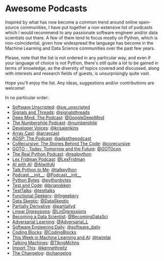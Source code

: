 # Awesome Podcasts
Inspired by what has now become a common trend around online open-source communities,
I have put together a non-extensive list of podcasts which I would recommend to any
passionate software engineer and/or data scientists out there. A few of them tend to
focus mostly on Python, which is non-coincidental, given how widespread the language
has become in the Machine Learning and Data Science communities over the past few years.

Please, note that the list is not ordered in any particular way, and even if your
language of choice is not Python, there's still quite a lot to be gained in terms of
knowledge, as the diversity of topics covered and discussed, along with interests and
research fields of guests, is unsurprisingly quite vast.

Hope you'll enjoy the list. Any ideas, suggestions and/or contributions are welcome!

In no particular order:
* [Software Unscripted](https://pod.link/1602572955): [@sw_unscripted](https://twitter.com/sw_unscripted)
* [Signals and Threads](https://signalsandthreads.com/): [@signalsthreads](https://twitter.com/signalsthreads)
* [Deep Mind: The Podcast](https://deepmind.google/discover/the-podcast/): [@GoogleDeepMind](https://twitter.com/GoogleDeepMind)
* [The Numberphile Podcast](https://www.numberphile.com/podcast): [@numberphile](https://twitter.com/numberphile)
* [Developer Voices](https://pod.link/developer-voices): [@krisajenkins](https://twitter.com/krisajenkins)
* [Array Cast](https://www.arraycast.com): [@arraycast](https://twitter.com/arraycast)
* [ADSP: The Podcast](https://adspthepodcast.com): [@adspthepodcast](https://twitter.com/adspthepodcast)
* [CoRecursive: The Stories Behind The Code](https://corecursive.com): [@corecursive](https://twitter.com/corecursive)
* [GOTO - Today, Tomorrow and the Future](https://goto.buzzsprout.com): [@GOTOcon](https://twitter.com/GOTOcon)
* [The Real Python Podcast](https://realpython.com/podcasts/rpp/): [@realpython](https://twitter.com/realpython)
* [Lex Fridman Podcast](https://lexfridman.com/podcast/): [@LexFridman](https://twitter.com/LexFridman)
* [AI with AI](https://www.cna.org/news/AI-Podcast): [@AIwithAI](https://twitter.com/AIwithAI)
* [Talk Python to Me](https://talkpython.fm/episodes/all): [@talkpython](https://twitter.com/talkpython)
* [Podcast.\_\_init\_\_](https://podcastinit.com/): [@Podcast\_\_init\_\_](https://twitter.com/Podcast__init__)
* [Python Bytes](https://pythonbytes.fm/episodes/all): [@pythonbytes](https://twitter.com/pythonbytes)
* [Test and Code](testandcode.com/episodes): [@brianokken](https://twitter.com/brianokken)
* [TestTalks](https://joecolantonio.com/testtalks/testtalks): [@testtalks](https://twitter.com/testtalks)
* [Functional Geekery](https://www.functionalgeekery.com/category/podcasts/): [@fngeekery](https://twitter.com/fngeekery)
* [Data Skeptic](https://dataskeptic.com/podcast): [@DataSkeptic](https://twitter.com/DataSkeptic)
* [Partially Derivative](http://partiallyderivative.com/): [@partiallyd](https://twitter.com/partiallyd)
* [Linear Digressions](https://lineardigressions.com/): [@LinDigressions](https://twitter.com/LinDigressions)
* [Becoming a Data Scientist](https://www.becomingadatascientist.com/category/podcast/): [@BecomingDataSci](https://twitter.com/BecomingDataSci)
* [Adversarial Learning](https://adversariallearning.com/): [@Adversarial_L](https://twitter.com/Adversarial_L)
* [Software Engieering Daily](https://softwareengineeringdaily.com/category/podcast/): [@software_daily](https://twitter.com/software_daily)
* [Coding Blocks](https://www.codingblocks.net/): [@CodingBlocks](https://twitter.com/CodingBlocks)
* [This Week in Machine Learning and AI](https://twimlai.com/): [@twimlai](https://twitter.com/twimlai)
* [Talking Machines](http://www.thetalkingmachines.com/): [@TlkngMchns](https://twitter.com/TlkngMchns)
* [Import This](https://www.kennethreitz.org/import-this/): [@kennethreitz](https://twitter.com/kennethreitz)
* [The Changelog](https://changelog.com/podcast): [@changelog](https://twitter.com/changelog)

